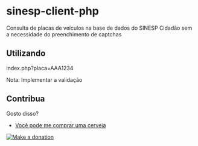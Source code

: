 # sinesp-client-php
Consulta de placas de veículos na base de dados do SINESP Cidadão sem a necessidade do preenchimento de captchas

## Utilizando

index.php?placa=AAA1234

Nota: Implementar a validação


## Contribua

Gosto disso? 
- [Você pode me comprar uma cerveja](https://www.paypal.com/cgi-bin/webscr?cmd=_s-xclick&hosted_button_id=ZDN3JALJWZEP2)

[![Make a donation](https://www.paypalobjects.com/pt_BR/BR/i/btn/btn_donateCC_LG.gif)](https://www.paypal.com/cgi-bin/webscr?cmd=_s-xclick&hosted_button_id=ZDN3JALJWZEP2)



